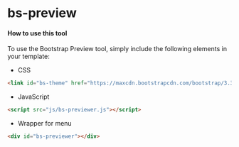 # bs-preview

#### How to use this tool
To use the Bootstrap Preview tool, simply include the following elements in your template: 

* CSS  
```html
<link id="bs-theme" href="https://maxcdn.bootstrapcdn.com/bootstrap/3.3.7/css/bootstrap.min.css" rel="stylesheet">
```
* JavaScript  
```html
<script src="js/bs-previewer.js"></script>
```
* Wrapper for menu  
```html
<div id="bs-previewer"></div>
```